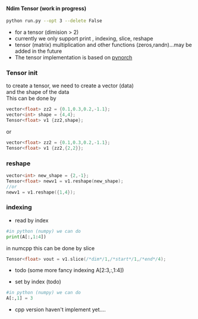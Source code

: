 #### Ndim Tensor (work in progress)
```sh
python run.py --opt 3 --delete False
```
- for a tensor (dimision > 2)  
- currently we only support print , indexing, slice, reshape 
- tensor (matrix) multiplication and other functions (zeros,randn)...may be added in the future 
- The tensor implementation is based on [pynorch](https://github.com/lucasdelimanogueira/PyNorch)  

### Tensor init  
to create a tensor, we need to create a vector (data)   
and the shape of the data  
This can be done by   
```cpp
vector<float> zz2 = {0.1,0.3,0.2,-1.1};
vector<int> shape = {4,4};
Tensor<float> v1 {zz2,shape};
```
or 
```cpp
vector<float> zz2 = {0.1,0.3,0.2,-1.1};
Tensor<float> v1 {zz2,{2,2}};
```

### reshape
```cpp
vector<int> new_shape = {2,-1};
Tensor<float> newv1 = v1.reshape(new_shape);
//or 
newv1 = v1.reshape({1,4});
```
### indexing
- read by index
```py
#in python (numpy) we can do  
print(A[:,1:4])
```
in numcpp this can be done by slice  
```cpp
Tensor<float> vout = v1.slice(/*dim*/1,/*start*/1,/*end*/4);
```
- todo (some more fancy indexing A[2:3,:,1:4]) 

- set by index (todo) 
```py
#in python (numpy) we can do  
A[:,1] = 3
```  
- cpp version haven't implement yet....   
